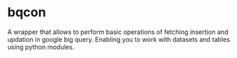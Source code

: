 # bqcon
A wrapper that allows to perform basic operations of fetching insertion and updation in google big query. Enabling you to work with datasets and tables using python modules.



 
